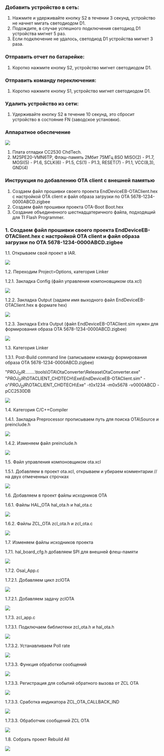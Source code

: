### Добавить устройство в сеть:
1. Нажмите и удерживайте кнопку S2 в течении 3 секунд, устройство не начнет мигать светодиодом D1.
2. Подождите, в случае успешного подключения светодиод D1 устройства мигнет 5 раз.
3. Если подключение не удалось, светодиод D1 устройства мигнет 3 раза.

### Отправить отчет по батарейке:
1. Коротко нажмите кнопку S2, устройство мигнет светодиодом D1.

### Отправить команду переключения:
1. Коротко нажмите кнопку S1, устройство мигнет светодиодом D1.

### Удалить устройство из сети:
1. Удерживайте кнопку S2 в течение 10 секунд, это сбросит устройство в состояние FN (заводское установки).

### Аппаратное обеспечение
![](/images/photo_2025-03-05_12-22-52.jpg)

1. Плата отладки СС2530 ChdTech.
2. M25PE20-VMN6TP, Флэш-память 2Мбит 75МГц 8SO
MISO(2) - P1.7, MOSI(5) - P1.6, SCLK(6) - P1.5, CS(1) - P1.3, RESET(7) - P1.1, VCC(8,3), GND(4)

### Инструкция по добавлению ОТА client с внешней памятью
1. Создаем файл прошивки своего проекта EndDeviceEB-OTAClient.hex с настройкой ОТА client и файл образа загрузки по OTA 5678-1234-0000ABCD.zigbee 
2. Создаем файл прошивки проекта OTA-Boot Boot.hex
3. Создание объединенного шестнадцатеричного файла, подходящий для TI Flash Programmer.

### 1. Создаем файл прошивки своего проекта EndDeviceEB-OTAClient.hex с настройкой ОТА client и файл образа загрузки по OTA 5678-1234-0000ABCD.zigbee 
1.1. Открываем свой проект в IAR. 

![](/images/Screenshot_2239.jpg)

1.2. Переходим Project>Options, категория Linker 

1.2.1. Закладка Config (файл управления компоновщиком ota.xcl)

![](/images/Screenshot_2240.jpg)

1.2.2. Закладка Output (задаем имя выходного файл EndDeviceEB-OTAClient.hex в формате hex)

![](/images/Screenshot_2241.jpg)

1.2.3. Закладка Extra Output (файл EndDeviceEB-OTAClient.sim нужен для формирования образа OTA 5678-1234-0000ABCD.zigbee)

![](/images/Screenshot_2242.jpg)

1.3. Категория Linker

1.3.1. Post-Build command line (записываем команду формирования образа OTA 5678-1234-0000ABCD.zigbee)

"$PROJ_DIR$\..\..\..\..\tools\OTA\OtaConverter\Release\OtaConverter.exe" "$PROJ_DIR$\OTACLIENT_CHDTECH\Exe\EndDeviceEB-OTAClient.sim" -o"$PROJ_DIR$\OTACLIENT_CHDTECH\Exe" -t0x1234 -m0x5678 -v0000ABCD -pCC2530DB

![](/images/Screenshot_2243.jpg)

1.4. Категория C/C++Compiler

1.4.1. Закладка Preprocessor прописываем путь для поиска OTA\Source и preinclude.h

![](/images/Screenshot_2246.jpg) 

1.4.2. Изменяем файл preinclude.h

![](/images/Screenshot_2247.jpg) 

1.5. Файл управления компоновщиком ota.xcl

1.5.1. Добавляем в проект ota.xcl, открываем и убираем комментарии // на двух отмеченных строчках 

![](/images/Screenshot_2245.jpg)

1.6. Добавляем в проект файлы исходников OTA

1.6.1. Файлы HAL_OTA hal_ota.h и hal_ota.с

![](/images/Screenshot_2248.jpg)

1.6.2. Файлы ZCL_OTA zcl_ota.h и zcl_ota.c

![](/images/Screenshot_2249.jpg)

1.7. Изменяем файлы исходников проекта

1.7.1. hal_board_cfg.h добавляем SPI для внешней флеш-памяти

![](/images/Screenshot_2250.jpg)

1.7.2. Osal_App.c

1.7.2.1. Добавляем цикл zclOTA

![](/images/Screenshot_2251.jpg)

1.7.2.1. Добавляем задачу zclOTA

![](/images/Screenshot_2252.jpg)

1.7.3. zcl_app.c

1.7.3.1. Подключаем библиотеки zcl_ota.h и hal_ota.h

![](/images/Screenshot_2253.jpg)

1.7.3.2. Устанавливаем Poll rate

![](/images/Screenshot_2254.jpg)

1.7.3.3. Функция обработки сообщений

![](/images/Screenshot_2255.jpg)

1.7.3.3. Регистрация для событий обратного вызова от ZCL OTA

![](/images/Screenshot_2256.jpg)

1.7.3.3. Сработка индикатора ZCL_OTA_CALLBACK_IND

![](/images/Screenshot_2257.jpg)

1.7.3.3. Обработчик сообщений ZCL OTA

![](/images/Screenshot_2258.jpg)

1.8. Собрать проект Rebuild All

![](/images/Screenshot_2259.jpg)